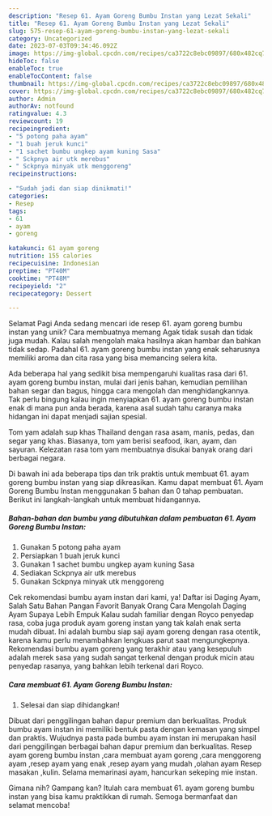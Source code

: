 ```yaml
---
description: "Resep 61. Ayam Goreng Bumbu Instan yang Lezat Sekali"
title: "Resep 61. Ayam Goreng Bumbu Instan yang Lezat Sekali"
slug: 575-resep-61-ayam-goreng-bumbu-instan-yang-lezat-sekali
category: Uncategorized
date: 2023-07-03T09:34:46.092Z
image: https://img-global.cpcdn.com/recipes/ca3722c8ebc09897/680x482cq70/61-ayam-goreng-bumbu-instan-foto-resep-utama.jpg
hideToc: false
enableToc: true
enableTocContent: false
thumbnail: https://img-global.cpcdn.com/recipes/ca3722c8ebc09897/680x482cq70/61-ayam-goreng-bumbu-instan-foto-resep-utama.jpg
cover: https://img-global.cpcdn.com/recipes/ca3722c8ebc09897/680x482cq70/61-ayam-goreng-bumbu-instan-foto-resep-utama.jpg
author: Admin
authorAv: notfound
ratingvalue: 4.3
reviewcount: 19
recipeingredient:
- "5 potong paha ayam"
- "1 buah jeruk kunci"
- "1 sachet bumbu ungkep ayam kuning Sasa"
- " Sckpnya air utk merebus"
- " Sckpnya minyak utk menggoreng"
recipeinstructions:

- "Sudah jadi dan siap dinikmati!"
categories:
- Resep
tags:
- 61
- ayam
- goreng

katakunci: 61 ayam goreng 
nutrition: 155 calories
recipecuisine: Indonesian
preptime: "PT40M"
cooktime: "PT48M"
recipeyield: "2"
recipecategory: Dessert

---
```



Selamat Pagi Anda sedang mencari ide resep 61. ayam goreng bumbu instan yang unik? Cara membuatnya memang Agak tidak susah dan tidak juga mudah. Kalau salah mengolah maka hasilnya akan hambar dan bahkan tidak sedap. Padahal 61. ayam goreng bumbu instan yang enak seharusnya memiliki aroma dan cita rasa yang bisa memancing selera kita.


Ada beberapa hal yang sedikit bisa mempengaruhi kualitas rasa dari 61. ayam goreng bumbu instan, mulai dari jenis bahan, kemudian pemilihan bahan segar dan bagus, hingga cara mengolah dan menghidangkannya. Tak perlu bingung kalau ingin menyiapkan 61. ayam goreng bumbu instan enak di mana pun anda berada, karena asal sudah tahu caranya maka hidangan ini dapat menjadi sajian spesial.

Tom yam adalah sup khas Thailand dengan rasa asam, manis, pedas, dan segar yang khas. Biasanya, tom yam berisi seafood, ikan, ayam, dan sayuran. Kelezatan rasa tom yam membuatnya disukai banyak orang dari berbagai negara.


Di bawah ini ada beberapa tips dan trik praktis untuk membuat 61. ayam goreng bumbu instan yang siap dikreasikan. Kamu dapat membuat 61. Ayam Goreng Bumbu Instan menggunakan 5 bahan dan 0 tahap pembuatan. Berikut ini langkah-langkah untuk membuat hidangannya.

<!--inarticleads1-->

##### Bahan-bahan dan bumbu yang dibutuhkan dalam pembuatan 61. Ayam Goreng Bumbu Instan:

1. Gunakan 5 potong paha ayam
1. Persiapkan 1 buah jeruk kunci
1. Gunakan 1 sachet bumbu ungkep ayam kuning Sasa
1. Sediakan  Sckpnya air utk merebus
1. Gunakan  Sckpnya minyak utk menggoreng


Cek rekomendasi bumbu ayam instan dari kami, ya! Daftar isi Daging Ayam, Salah Satu Bahan Pangan Favorit Banyak Orang Cara Mengolah Daging Ayam Supaya Lebih Empuk Kalau sudah familiar dengan Royco penyedap rasa, coba juga produk ayam goreng instan yang tak kalah enak serta mudah dibuat. Ini adalah bumbu siap saji ayam goreng dengan rasa otentik, karena kamu perlu menambahkan lengkuas parut saat mengungkepnya. Rekomendasi bumbu ayam goreng yang terakhir atau yang kesepuluh adalah merek sasa yang sudah sangat terkenal dengan produk micin atau penyedap rasanya, yang bahkan lebih terkenal dari Royco. 

<!--inarticleads2-->

##### Cara membuat 61. Ayam Goreng Bumbu Instan:


1. Selesai dan siap dihidangkan!

Dibuat dari penggilingan bahan dapur premium dan berkualitas. Produk bumbu ayam instan ini memiliki bentuk pasta dengan kemasan yang simpel dan praktis. Wujudnya pasta pada bumbu ayam instan ini merupakan hasil dari penggilingan berbagai bahan dapur premium dan berkualitas. Resep ayam goreng bumbu instan ,cara membuat ayam goreng ,cara menggoreng ayam ,resep ayam yang enak ,resep ayam yang mudah ,olahan ayam Resep masakan ,kulin. Selama memarinasi ayam, hancurkan sekeping mie instan. 

Gimana nih? Gampang kan? Itulah cara membuat 61. ayam goreng bumbu instan yang bisa kamu praktikkan di rumah. Semoga bermanfaat dan selamat mencoba!
